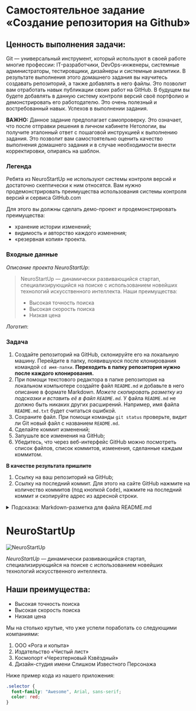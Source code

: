 # Самостоятельное задание «Создание репозитория на Github»

## Ценность выполнения задачи:
Git — универсальный инструмент, который используют в своей работе многие профессии: IT-разработчики, DevOps-инженеры, системные администраторы, тестировщики, дизайнеры и системные аналитики. В результате выполнения этого домашнего задания вы научитесь создавать репозиторий, а также добавлять в него файлы. Это позволит вам отработать навык публикации своих работ на GitHub. В будущем вы будете добавлять в данную систему контроля версий своё портфолио и демонстрировать его работодателю. Это очень полезный и востребованный навык. Успехов в выполнении задания.


**ВАЖНО:**
Данное задание предполагает самопроверку. Это означает, что после отправки решения в личном кабинете Нетологии, вы получите эталонный ответ с пошаговой инструкцией к выполнению задания. Это позволит вам самостоятельно оценить качество выполнения домашнего задания и в случае необходимости внести корректировки, опираясь на шаблон.


### Легенда

Ребята из NeuroStartUp не используют системы контроля версий и достаточно скептически к ним относятся. Вам нужно продемонстрировать преимущества использования системы контроля версий и сервиса GitHub.com

Для этого вы должны сделать демо-проект и продемонстрировать преимущества:
* хранение истории изменений;
* видимость и авторство каждого изменения;
* «резервная копия» проекта.

### Входные данные

_Описание проекта NeuroStartUp_:
> NeuroStartUp — динамически развивающийся стартап, специализирующийся на поиске с использованием новейших технологий искусственного интеллекта.
> Наши преимущества:
> * Высокая точность поиска
> * Высокая скорость поиска
> * Низкая цена

_Логотип_:


### Задача

1. Создайте репозиторий на GitHub, склонируйте его на локальную машину. Перейдите в папку, появившуюся после клонирования командой `cd имя-папки`.
   **Переходить в папку репозитория нужно после каждого клонирования.**
2. При помощи текстового редактора в папке репозитория на локальном компьютере создайте файл `README.md` и добавьте в него описание в формате Markdown.
   _Можете скопировать разметку из подсказки и вставить её в файл `README.md`._
   У файла `README.md` не должно быть никаких других расширений. Например, имя файла `README.md.txt` будет считаться ошибкой.
3. Сохраните файл. При помощи команды `git status` проверьте, видит ли Git новый файл с названием `README.md`.
4. Сделайте коммит изменений;
5. Запушьте все изменения на GitHub;
6. Убедитесь, что через веб-интерфейс GitHub можно посмотреть список файлов, список коммитов, изменения, сделанные каждым коммитом.

**В качестве результата пришлите**
1. Ссылку на ваш репозиторий на GitHub;
2. Ссылку на последний коммит. Для этого на сайте GitHub нажмите на количество коммитов (под кнопкой <kbd>Code</kbd>), нажмите на последний коммит и скопируйте адрес из адресной строки.

<details>
    <summary>Подсказка: Markdown-разметка для файла README.md</summary>

```markdown
# NeuroStartUp



*NeuroStartUp* — динамически развивающийся стартап, специализирующийся на поиске с использованием 
 новейших технологий искусственного интеллекта.

Наши преимущества:
* Высокая точность поиска
* Высокая скорость поиска
* Низкая цена
```
</details>


# NeuroStartUp

![NeuroStartUp](https://via.placeholder.com/150)

*NeuroStartUp* — динамически развивающийся стартап, специализирующийся на поиске с использованием новейших технологий искусственного интеллекта.

## Наши преимущества:

- Высокая точность поиска
- Высокая скорость поиска
- Низкая цена

Мы на столько крутые, что уже успели поработать со следующими компаниями:

1. ООО «Рога и копыта»
2. Издательство «Чистый лист»
3. Космопорт «Черезтерновый Кзвёздный»
4. Дизайн-студия имени Слишком Известного Персонажа

Ниже пример кода из нашего приложения:

```css
.selector {
  font-family: "Awesome", Arial, sans-serif;
  color: red;
}

